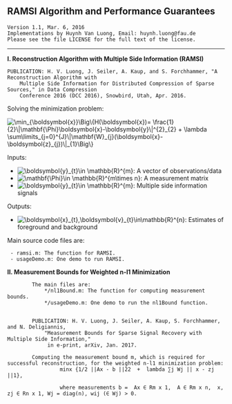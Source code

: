 RAMSI Algorithm and Performance Guarantees
-----------------------------------------------------------------------
    Version 1.1, Mar. 6, 2016
    Implementations by Huynh Van Luong, Email: huynh.luong@fau.de
    Please see the file LICENSE for the full text of the license.
-----------------------------------------------------------------------

**I. Reconstruction Algorithm with Multiple Side Information (RAMSI)**

    PUBLICATION: H. V. Luong, J. Seiler, A. Kaup, and S. Forchhammer, "A Reconstruction Algorithm with 
    	Multiple Side Information for Distributed Compression of Sparse Sources," in Data Compression 
    	Conference 2016 (DCC 2016), Snowbird, Utah, Apr. 2016.

  Solving the minimization problem:
  
<img src="https://latex.codecogs.com/svg.latex?\dpi{150}&space;\min_{\boldsymbol{x}}\Big\{H(\boldsymbol{x})=&space;\frac{1}{2}\|\mathbf{\Phi}\boldsymbol{x}-\boldsymbol{y}\|^{2}_{2}&space;&plus;&space;\lambda&space;\sum\limits_{j=0}^{J}\|\mathbf{W}_{j}(\boldsymbol{x}-\boldsymbol{z}_{j})\|_{1}\Big\}" title="\min_{\boldsymbol{x}}\Big\{H(\boldsymbol{x})= \frac{1}{2}\|\mathbf{\Phi}\boldsymbol{x}-\boldsymbol{y}\|^{2}_{2} + \lambda \sum\limits_{j=0}^{J}\|\mathbf{W}_{j}(\boldsymbol{x}-\boldsymbol{z}_{j})\|_{1}\Big\}" />

Inputs:
- <img src="https://latex.codecogs.com/svg.latex?\dpi{150}&space;\boldsymbol{y}_{t}\in&space;\mathbb{R}^{m}" title="\boldsymbol{y}_{t}\in \mathbb{R}^{m}" />: A vector of observations/data <br /> 
- <img src="https://latex.codecogs.com/svg.latex?\dpi{150}&space;\mathbf{\Phi}\in&space;\mathbb{R}^{m\times&space;n}" title="\mathbf{\Phi}\in \mathbb{R}^{m\times n}" />: A measurement matrix <br />
- <img src="https://latex.codecogs.com/svg.latex?\dpi{150}&space;\boldsymbol{z}_{j}\in&space;\mathbb{R}^{n}" title="\boldsymbol{y}_{t}\in \mathbb{R}^{m}" />: Multiple side information signals <br />

Outputs:
- <img src="https://latex.codecogs.com/svg.latex?\dpi{150}&space;\boldsymbol{x}_{t}\in\mathbb{R}^{n}" title="\boldsymbol{x}_{t},\boldsymbol{v}_{t}\in\mathbb{R}^{n}" />: Estimates of foreground and background

Main source code files are:  
 
     - ramsi.m: The function for RAMSI.
     - usageDemo.m: One demo to run RAMSI. 
     
**II. Measurement Bounds for Weighted n-l1 Minimization**

            The main files are:    
	            */nl1Bound.m: The function for computing measurement bounds.
	            */usageDemo.m: One demo to run the nl1Bound function. 


            PUBLICATION: H. V. Luong, J. Seiler, A. Kaup, S. Forchhammer, and N. Deligiannis, 
                "Measurement Bounds for Sparse Signal Recovery with Multiple Side Information," 
                 in e-print, arXiv, Jan. 2017.

            Computing the measurement bound m, which is required for successful reconstruction, for the weighted n-l1 minimization problem:
                     minx {1/2 ||Ax - b ||22  +  lambda ∑j Wj || x - zj ||1},

                     where measurements b =  Ax ∈ Rm x 1,  A ∈ Rm x n,  x, zj ∈ Rn x 1, Wj = diag(n), wij (∈ Wj) > 0.
